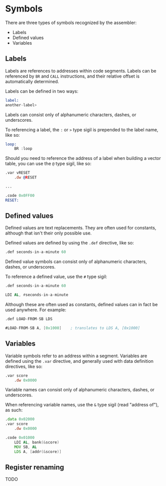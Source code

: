 # Symbols

There are three types of symbols recognized by the assembler:

* Labels
* Defined values
* Variables

## Labels

Labels are references to addresses within code segments. Labels can be referenced by `BR` and `CALL` instructions, and their relative offset is automatically determined.

Labels can be defined in two ways:

```asm
label:
another-label>
```

Labels can consist only of alphanumeric characters, dashes, or underscores. 

To referencing a label, the `:` or `>` type sigil is prepended to the label name, like so:

```asm
loop:
    BR :loop
```

Should you need to reference the address of a label when building a vector table, you can use the `@` type sigil, like so:

```asm
.var vRESET
    .dw @RESET

...

.code 0x0FF00
RESET:
```

## Defined values

Defined values are text replacements. They are often used for constants, although that isn't their only possible use.

Defined values are defined by using the `.def` directive, like so:

```asm
.def seconds-in-a-minute 60
```

Defined value symbols can consist only of alphanumeric characters, dashes, or underscores.

To reference a defined value, use the `#` type sigil:

```asm
.def seconds-in-a-minute 60

LDI AL, #seconds-in-a-minute
```

Although these are often used as constants, defined values can in fact be used anywhere. For example:

```asm
.def LOAD-FROM-SB LDS

#LOAD-FROM-SB A, [0x1000]    ; translates to LDS A, [0x1000]
```

## Variables

Variable symbols refer to an address within a segment. Variables are defined using the `.var` directive, and generally used with data definition directives, like so:

```asm
.var score
    .dw 0x0000
```

Variable names can consist only of alphanumeric characters, dashes, or underscores.

When referencing variable names, use the `&` type sigil (read "address of"), as such:

```asm
.data 0x02000
.var score
    .dw 0x0000

.code 0x01000
    LDI AL, bank(&score)
    MOV SB, AL
    LDS A, [addr(&score)]
```

## Register renaming

TODO